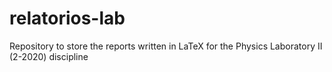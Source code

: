 # relatorios-lab
Repository to store the reports written in LaTeX for the Physics Laboratory II (2-2020) discipline
